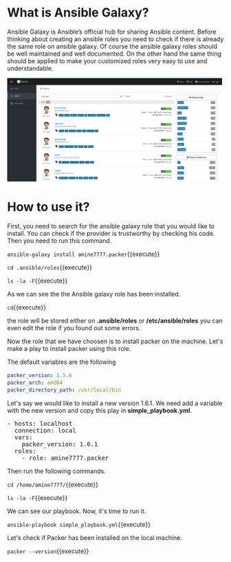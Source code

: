 
# What is Ansible Galaxy?

Ansible Galaxy is Ansible’s official hub for sharing Ansible content. Before thinking about creating an ansible roles you need to check if there is already the same role on ansible galaxy. Of course the ansible galaxy roles should be well maintained and well documented. On the other hand the same thing should be applied to make your customized roles very easy to use and understandable.

<img src="./assets/galaxy.png" alt="ansible hosts" width="500"/>

# How to use it?

First, you need to search for the ansible galaxy role that you would like to install. You can check if the provider is trustworthy by checking his code. Then you need to run this command.

`ansible-galaxy install amine7777.packer`{{execute}}

`cd .ansible/roles`{{execute}}

`ls -la -F`{{execute}}

As we can see the the Ansible galaxy role has been installed.

`cd`{{execute}}

the role will be stored either on **.ansible/roles** or **/etc/ansible/roles** you can even edit the role if you found out some errors.

Now the role that we have choosen is to install packer on the machine. Let's make a play to install packer using this role.

The default variables are the following
```YAML
packer_version: 1.5.6
packer_arch: amd64
packer_directory_path: /usr/local/bin
```
Let's say we would like to install a new version 1.6.1. We need add a variable with the new version and copy this play in **simple_playbook.yml**.

<pre class="file" data-target="clipboard">
- hosts: localhost
  connection: local
  vars:
    packer_version: 1.6.1
  roles:
    - role: amine7777.packer
</pre>

Then run the following commands.

`cd /home/amine7777/`{{execute}}

`ls -la -F`{{execute}}

We can see our playbook. Now, it's time to run it.

`ansible-playbook simple_playbook.yml`{{execute}}

Let's check if Packer has been installed on the local machine.

`packer --version`{{execute}}
